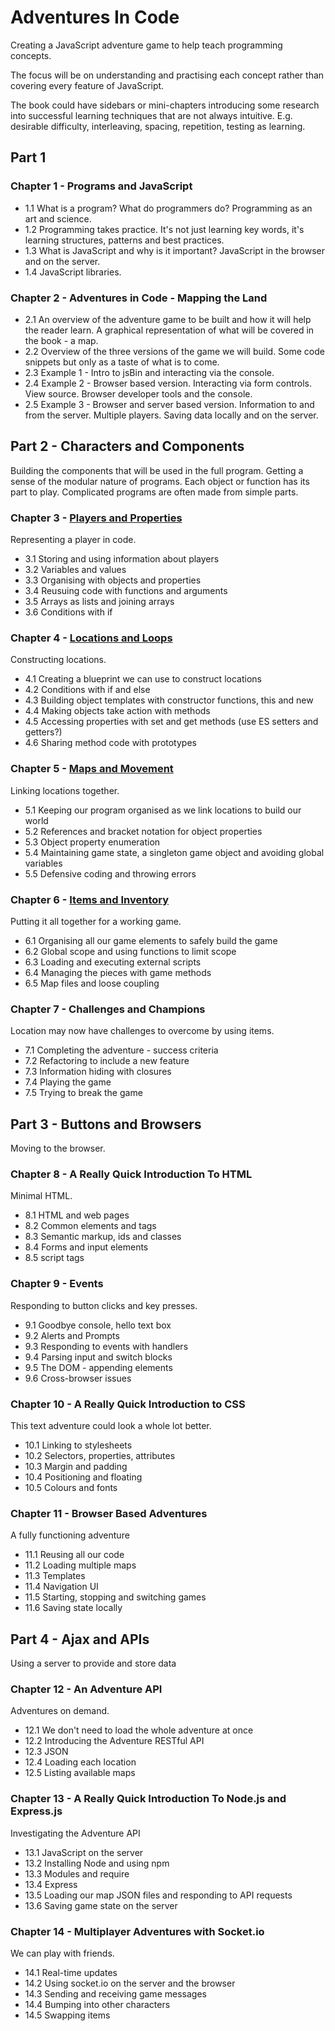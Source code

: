 # Adventures In Code
Creating a JavaScript adventure game to help teach programming concepts.

The focus will be on understanding and practising each concept rather than covering every feature of JavaScript.

The book could have sidebars or mini-chapters introducing some research into successful learning techniques that are not always intuitive. E.g. desirable difficulty, interleaving, spacing, repetition, testing as learning.  


## Part 1

### Chapter 1 - Programs and JavaScript
* 1.1 What is a program? What do programmers do? Programming as an art and science.  
* 1.2 Programming takes practice. It's not just learning key words, it's learning structures, patterns and best practices.  
* 1.3 What is JavaScript and why is it important? JavaScript in the browser and on the server.  
* 1.4 JavaScript libraries.  


### Chapter 2 - Adventures in Code - Mapping the Land
* 2.1 An overview of the adventure game to be built and how it will help the reader learn. A graphical representation of what will be covered in the book - a map.  
* 2.2 Overview of the three versions of the game we will build. Some code snippets but only as a taste of what is to come.  
* 2.3 Example 1 - Intro to jsBin and interacting via the console.
* 2.4 Example 2 - Browser based version. Interacting via form controls. View source. Browser developer tools and the console.
* 2.5 Example 3 - Browser and server based version. Information to and from the server. Multiple players. Saving data locally and on the server.


## Part 2 - Characters and Components
Building the components that will be used in the full program. Getting a sense of the modular nature of programs. Each object or function has its part to play. Complicated programs are often made from simple parts.

### Chapter 3 - [Players and Properties](https://github.com/jrlarsen/AdventuresInCode/blob/master/Chpt3/chapter3.md)
Representing a player in code.
* 3.1 Storing and using information about players
* 3.2 Variables and values
* 3.3 Organising with objects and properties
* 3.4 Reusuing code with functions and arguments
* 3.5 Arrays as lists and joining arrays
* 3.6 Conditions with if

### Chapter 4 - [Locations and Loops](https://github.com/jrlarsen/AdventuresInCode/blob/master/Chpt4/chapter4.md)
Constructing locations.
* 4.1 Creating a blueprint we can use to construct locations
* 4.2 Conditions with if and else
* 4.3 Building object templates with constructor functions, this and new
* 4.4 Making objects take action with methods
* 4.5 Accessing properties with set and get methods (use ES setters and getters?)
* 4.6 Sharing method code with prototypes

### Chapter 5 - [Maps and Movement](https://github.com/jrlarsen/AdventuresInCode/blob/master/Chpt5/chapter5.md)
Linking locations together.
* 5.1 Keeping our program organised as we link locations to build our world
* 5.2 References and bracket notation for object properties
* 5.3 Object property enumeration
* 5.4 Maintaining game state, a singleton game object and avoiding global variables
* 5.5 Defensive coding and throwing errors

### Chapter 6 - [Items and Inventory](https://github.com/jrlarsen/AdventuresInCode/blob/master/Chpt6/chapter6.md)
Putting it all together for a working game.
* 6.1 Organising all our game elements to safely build the game
* 6.2 Global scope and using functions to limit scope
* 6.3 Loading and executing external scripts
* 6.4 Managing the pieces with game methods
* 6.5 Map files and loose coupling

### Chapter 7 - Challenges and Champions
Location may now have challenges to overcome by using items.
* 7.1 Completing the adventure - success criteria
* 7.2 Refactoring to include a new feature
* 7.3 Information hiding with closures
* 7.4 Playing the game
* 7.5 Trying to break the game


## Part 3 - Buttons and Browsers
Moving to the browser.

### Chapter 8 - A Really Quick Introduction To HTML
Minimal HTML.
* 8.1 HTML and web pages
* 8.2 Common elements and tags
* 8.3 Semantic markup, ids and classes
* 8.4 Forms and input elements
* 8.5 script tags

### Chapter 9 - Events
Responding to button clicks and key presses.
* 9.1 Goodbye console, hello text box
* 9.2 Alerts and Prompts
* 9.3 Responding to events with handlers
* 9.4 Parsing input and switch blocks
* 9.5 The DOM - appending elements
* 9.6 Cross-browser issues

### Chapter 10 - A Really Quick Introduction to CSS
This text adventure could look a whole lot better.
* 10.1 Linking to stylesheets
* 10.2 Selectors, properties, attributes
* 10.3 Margin and padding
* 10.4 Positioning and floating
* 10.5 Colours and fonts

### Chapter 11 - Browser Based Adventures
A fully functioning adventure
* 11.1 Reusing all our code
* 11.2 Loading multiple maps
* 11.3 Templates
* 11.4 Navigation UI
* 11.5 Starting, stopping and switching games
* 11.6 Saving state locally


## Part 4 - Ajax and APIs
Using a server to provide and store data

### Chapter 12 - An Adventure API
Adventures on demand.
* 12.1 We don't need to load the whole adventure at once
* 12.2 Introducing the Adventure RESTful API
* 12.3 JSON
* 12.4 Loading each location
* 12.5 Listing available maps

### Chapter 13 - A Really Quick Introduction To Node.js and Express.js
Investigating the Adventure API
* 13.1 JavaScript on the server
* 13.2 Installing Node and using npm
* 13.3 Modules and require
* 13.4 Express
* 13.5 Loading our map JSON files and responding to API requests
* 13.6 Saving game state on the server

### Chapter 14 - Multiplayer Adventures with Socket.io
We can play with friends.
* 14.1 Real-time updates
* 14.2 Using socket.io on the server and the browser
* 14.3 Sending and receiving game messages
* 14.4 Bumping into other characters
* 14.5 Swapping items

